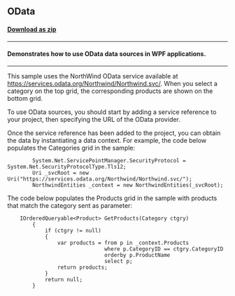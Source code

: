 ## OData
#### [Download as zip](https://grapecity.github.io/DownGit/#/home?url=https://github.com/GrapeCity/ComponentOne-WPF-Samples/tree/master/NET_4.6.2/C1.WPF.FlexGrid/CS/OData)
____
#### Demonstrates how to use OData data sources in WPF applications.
____
This sample uses the NorthWind OData service available at https://services.odata.org/Northwind/Northwind.svc/. 
When you select a category on the top grid, the corresponding products are shown on the bottom grid.

To use OData sources, you should start by adding a service reference to your project, then
specifying the URL of the OData provider. 

Once the service reference has been added to the project, you can obtain the data by instantiating
a data context.
For example, the code below populates the Categories grid in the sample:

```
        System.Net.ServicePointManager.SecurityProtocol = System.Net.SecurityProtocolType.Tls12;
	    Uri _svcRoot = new Uri("https://services.odata.org/Northwind/Northwind.svc/");
        NorthwindEntities _context = new NorthwindEntities(_svcRoot);
```
The code below populates the Products grid in the sample with 
products that match the category sent as parameter:

```
    IOrderedQueryable<Product> GetProducts(Category ctgry)
        {
            if (ctgry != null)
            {
                var products = from p in _context.Products
                               where p.CategoryID == ctgry.CategoryID
                               orderby p.ProductName
                               select p;
                return products;
            }
            return null;
        }
```


